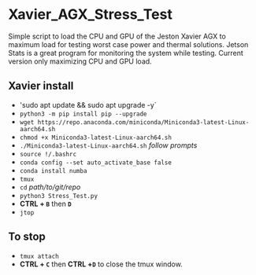 # Xavier_AGX_Stress_Test
Simple script to load the CPU and GPU of the Jeston Xavier AGX to maximum
load for testing worst case power and thermal solutions.
Jetson Stats is a great program for monitoring the system while testing.
Current version only maximizing CPU and GPU load.


## Xavier install
* 'sudo apt update && sudo apt upgrade -y`
* `python3 -m pip install pip --upgrade`
* `wget https://repo.anaconda.com/miniconda/Miniconda3-latest-Linux-aarch64.sh`
* `chmod +x Miniconda3-latest-Linux-aarch64.sh`
* `./Miniconda3-latest-Linux-aarch64.sh` *follow prompts*
* `source !/.bashrc`
* `conda config --set auto_activate_base false`
* `conda install numba`
* `tmux`
* `cd` *path/to/git/repo*
* `python3 Stress_Test.py`
* **CTRL + `B`** then **`D`**
* `jtop`

## To stop
* `tmux attach`
* **CTRL + `C`** then **CTRL +`D`** to close the tmux window.
